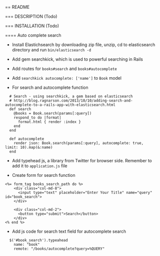 == README

=== DESCRIPTION
(Todo)

=== INSTALLATION
(Todo)

==== Auto complete search

- Install Elastichsearch by downloading zip file, unzip, cd to elasticsearch directory and run ```bin/elasticsearch -d```

- Add gem searchkick, which is used to powerful searching in Rails

- Add routes for ```books#search``` and ```books#autocomplete```

- Add ``` searchkick autocomplete: ['name'] ``` to ``` Book ```  model

- For search and autocomplete function

```
  # Search - using searchkick, a gem based on elasticsearch
  # http://blog.ragnarson.com/2013/10/10/adding-search-and-autocomplete-to-a-rails-app-with-elasticsearch.html
  def search
    @books = Book.search(params[:query])
    respond_to do |format|
      format.html { render :index }
    end
  end

  def autocomplete
    render json: Book.search(params[:query], autocomplete: true, limit: 10).map(&:name)
  end
```

- Add typehead js, a library from Twitter for browser side. Remember to add it to ```application.js``` file

- Create form for search function

```
<%= form_tag books_search_path do %>
    <div class="col-md-8">
      <input type="text" placeholder="Enter Your Title" name="query" id="book_search">
    </div>

    <div class="col-md-2">
      <button type="submit">Search</button>
    </div>
<% end %>
```

- Add js code for search text field for autocomplete search

```
  $('#book_search').typeahead
    name: "book"
    remote: "/books/autocomplete?query=%QUERY"
```